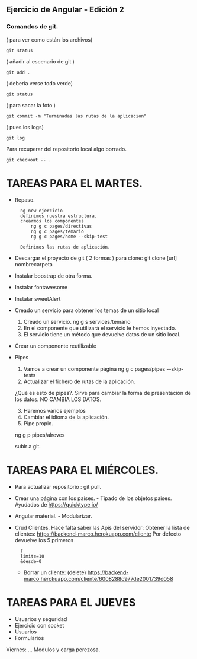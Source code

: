 

## Ejercicio de Angular - Edición 2

### Comandos de git.

( para ver como están los archivos)

``git status`` 

( añadir al escenario de git )

```git add .```  

( debería verse todo verde)

```git status ```

( para sacar la foto )

```git commit -m "Terminadas las rutas de la aplicación"``` 


( pues los logs)

```git log ```


Para recuperar del repositorio local algo borrado.

```git checkout -- .```


# TAREAS PARA EL MARTES.
- Repaso.

        ng new ejercicio
        definimos nuestra estructura.
        crearmos los componentes
            ng g c pages/directivas
            ng g c pages/temario
            ng g c pages/home --skip-test 
    
        Definimos las rutas de aplicación.

- Descargar el proyecto de git ( 2 formas )
    para clone: git clone [url] nombrecarpeta
- Instalar boostrap de otra forma.
- Instalar fontawesome
- Instalar sweetAlert
- Creado un servicio para obtener los temas de un sitio local
    1. Creado un servicio. ng g s services/temario
    2. En el componente que utilizará el servicio le hemos inyectado.
    3. El servicio tiene un método que devuelve datos de un sitio local.


- Crear un componente reutilizable

- Pipes
    1. Vamos a crear un componente página
    ng g c pages/pipes --skip-tests
    2. Actualizar el fichero de rutas de la aplicación.

    ¿Qué es esto de pipes?. Sirve para cambiar la forma de presentación de los datos. NO CAMBIA LOS DATOS.

    3. Haremos varios ejemplos
    4. Cambiar el idioma de la aplicación.
    5. Pipe propio.

    ng g p pipes/alreves

    subir a git.

# TAREAS PARA EL MIÉRCOLES.

- Para actualizar repositorio : git pull.

- Crear una página con los paises.
        - Tipado de los objetos paises.
        Ayudados de https://quicktype.io/

- Angular material.
        - Modularizar.

- Crud Clientes.
    Hace falta saber las Apis del servidor:
    Obtener la lista de clientes:
        https://backend-marco.herokuapp.com/cliente
        Por defecto devuelve los 5 primeros
        
        ?
        limite=10
        &desde=0

    - Borrar un cliente:
    (delete) https://backend-marco.herokuapp.com/cliente/6008288c977de2001739d058




  
# TAREAS PARA EL JUEVES 

- Usuarios y seguridad
- Ejercicio con socket
- Usuarios
- Formularios 


Viernes:
    ... Modulos y carga perezosa.



























